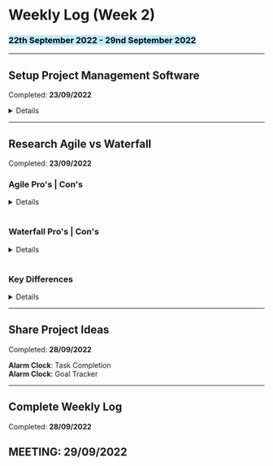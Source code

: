 # <strong>Weekly Log (Week 2)</strong>
### <mark style="background: #BDEBFF!important"><strong>22th September 2022 - 29nd September 2022</strong>

---
## <strong>Setup Project Management Software</strong>
Completed: **23/09/2022**  
<details>
Using Click Up</br>
- Invited team members to software</br>
- Draft Setup - learning how to use software

</details>

---

## <strong>Research Agile vs Waterfall</strong>
Completed: **23/09/2022**  

### Agile Pro's | Con's

<details>
<strong>Pro's</strong></br>
<ul>
    <li>Flexibility to respond to the market and new intelligence</li>
    <li>The implementation team has room for creative problem solving</li>
    <li>Self-organizing teams and resource allocation</li>
    <li>Frequent updates and increased customer value</li>
    <li>Rigid cadence, deadline flexibility</li>
</ul></br>
<strong>Con's</strong>
<ul>
    <li>Loose planning can lead to unpredictable finished product and date slippage</li>
    <li>Susceptible to a lack of focus and knee-jerk reactions from Sprint to Sprint</li>
    <li>Relentless pace</li>
    <li>Loose testing requirements may let bugs through</li>
    <li>No opportunities to make changes during a Sprint</li>
</ul>
</details>
</br>

### Waterfall Pro's | Con's

<details>
<strong>Pro's</strong></br>
<ul>
    <li>Minimal scope creep</li>
    <li>A predictable and well-specified final product</li>
    <li>Well-defined roles and responsibilities</li>
    <li>Infrequent releases that can be carefully rolled out and messaged to users and the market</li>
    <li>Precise project plans and firm deadlines</li>
</ul></br>
<strong>Con's</strong>
<ul>
    <li>Lack of flexibility after a specification</li>
    <li>Fewer opportunities to course correct</li>
    <li>Too many gaps between innovations reaching the market</li>
    <li>Too long until bugs are discovered since testing doesn’t occur until the large project is complete</li>
    <li>Beaurocratic change management process</li>
</ul>
</details>
</br>

### Key Differences
<details>

| Agile  | Waterfall  |
| ---------- | ---------- |
| Deliver results early and often, continuously  | Deliver results only at the end |
|IT and Software projects|Long-term projects|
|Enables chnage more easily on projects|Change has to be managed and controlled|
|Supports changing requests, either in market or technologies|The end project is defined and fixed|
|Delivering in sprints, supports nimble product teams|Delivering by tasks in succession creates task and team dependencies|

</details>


---

## <strong>Share Project Ideas</strong>

Completed: **28/09/2022**  

**Alarm Clock**: Task Completion</br>
**Alarm Clock**: Goal Tracker


---

## <strong>Complete Weekly Log</strong>

Completed: **28/09/2022**  

## MEETING: 29/09/2022